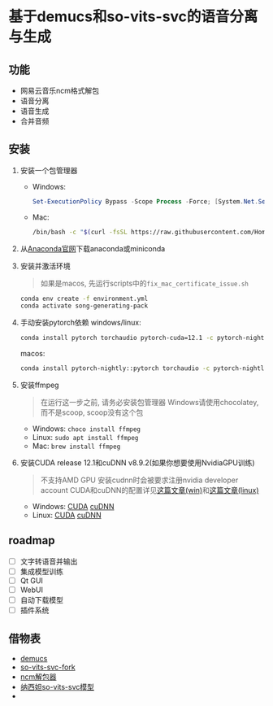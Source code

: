 # 基于demucs和so-vits-svc的语音分离与生成

## 功能
- 网易云音乐ncm格式解包
- 语音分离
- 语音生成
- 合并音频

## 安装
1. 安装一个包管理器
   - Windows: 
       ```powershell
       Set-ExecutionPolicy Bypass -Scope Process -Force; [System.Net.ServicePointManager]::SecurityProtocol = [System.Net.ServicePointManager]::SecurityProtocol -bor 3072; iex ((New-Object System.Net.WebClient).DownloadString('https://community.chocolatey.org/install.ps1'))
       ```
   - Mac:
       ```bash
       /bin/bash -c "$(curl -fsSL https://raw.githubusercontent.com/Homebrew/install/HEAD/install.sh)"
       ```
     
2. 从[Anaconda官网](https://www.anaconda.com/download/)下载anaconda或miniconda

4. 安装并激活环境
    > 如果是macos, 先运行scripts中的`fix_mac_certificate_issue.sh`
    ```bash
    conda env create -f environment.yml
    conda activate song-generating-pack
    ```
   
4. 手动安装pytorch依赖
    windows/linux:
    ```bash
    conda install pytorch torchaudio pytorch-cuda=12.1 -c pytorch-nightly -c nvidia
    ```
    macos:
    ```bash
    conda install pytorch-nightly::pytorch torchaudio -c pytorch-nightly
    ```
   
5. 安装ffmpeg
    > 在运行这一步之前, 请务必安装包管理器
    > Windows请使用chocolatey, 而不是scoop, scoop没有这个包
    - Windows: `choco install ffmpeg`
    - Linux: `sudo apt install ffmpeg`
    - Mac: `brew install ffmpeg`

6. 安装CUDA release 12.1和cuDNN v8.9.2(如果你想要使用NvidiaGPU训练)
    > 不支持AMD GPU
    > 安装cudnn时会被要求注册nvidia developer account
    > CUDA和cuDNN的配置详见[这篇文章(win)](https://zhuanlan.zhihu.com/p/99880204)和[这篇文章(linux)](https://blog.csdn.net/qq_40263477/article/details/105132822)
    - Windows: [CUDA](https://developer.nvidia.com/cuda-downloads) [cuDNN](https://developer.nvidia.com/cudnn)
    - Linux: [CUDA](https://developer.nvidia.com/cuda-downloads) [cuDNN](https://developer.nvidia.com/cudnn)

## roadmap
- [ ] 文字转语音并输出
- [ ] 集成模型训练
- [ ] Qt GUI
- [ ] WebUI
- [ ] 自动下载模型
- [ ] 插件系统

## 借物表
- [demucs](https://github.com/facebookresearch/demucs)
- [so-vits-svc-fork](https://github.com/voicepaw/so-vits-svc-fork)
- [ncm解包器](https://github.com/QCloudHao/ncmdump)
- [纳西妲so-vits-svc模型](https://huggingface.co/kaze-mio/so-vits-genshin)
- 
